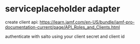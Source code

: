 # serviceplaceholder adapter

create client api: https://learn.jamf.com/en-US/bundle/jamf-pro-documentation-current/page/API_Roles_and_Clients.html

authenticate with salto using your client secret and client id
